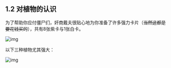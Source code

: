 ## 1.2 对植物的认识

为了帮助你应付僵尸们，奸商戴夫很贴心地为你准备了许多强力卡片（~~当然这都是要花钱买的~~），共有8张紫卡与1张白卡。

![img](https://forum.crescb.com/wp-content/uploads/wpforo/attachments/2/276-image.png)



以下三种植物尤其强大：

![img](https://forum.crescb.com/wp-content/uploads/wpforo/attachments/2/277-image.png)